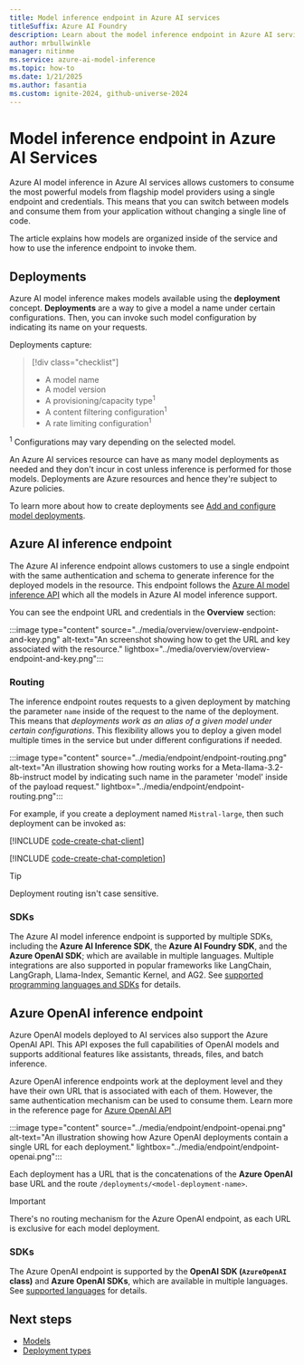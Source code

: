```yaml
---
title: Model inference endpoint in Azure AI services
titleSuffix: Azure AI Foundry
description: Learn about the model inference endpoint in Azure AI services
author: mrbullwinkle
manager: nitinme
ms.service: azure-ai-model-inference
ms.topic: how-to
ms.date: 1/21/2025
ms.author: fasantia
ms.custom: ignite-2024, github-universe-2024
---
```


# Model inference endpoint in Azure AI Services

Azure AI model inference in Azure AI services allows customers to consume the most powerful models from flagship model providers using a single endpoint and credentials. This means that you can switch between models and consume them from your application without changing a single line of code.

The article explains how models are organized inside of the service and how to use the inference endpoint to invoke them.

## Deployments

Azure AI model inference makes models available using the **deployment** concept. **Deployments** are a way to give a model a name under certain configurations. Then, you can invoke such model configuration by indicating its name on your requests.

Deployments capture:

> [!div class="checklist"]
> * A model name
> * A model version
> * A provisioning/capacity type<sup>1</sup>
> * A content filtering configuration<sup>1</sup>
> * A rate limiting configuration<sup>1</sup>

<sup>1</sup> Configurations may vary depending on the selected model.

An Azure AI services resource can have as many model deployments as needed and they don't incur in cost unless inference is performed for those models. Deployments are Azure resources and hence they're subject to Azure policies.

To learn more about how to create deployments see [Add and configure model deployments](../how-to/create-model-deployments.md).

## Azure AI inference endpoint

The Azure AI inference endpoint allows customers to use a single endpoint with the same authentication and schema to generate inference for the deployed models in the resource. This endpoint follows the [Azure AI model inference API](../../../ai-studio/reference/reference-model-inference-api.md) which all the models in Azure AI model inference support.

You can see the endpoint URL and credentials in the **Overview** section:

:::image type="content" source="../media/overview/overview-endpoint-and-key.png" alt-text="An screenshot showing how to get the URL and key associated with the resource." lightbox="../media/overview/overview-endpoint-and-key.png":::

### Routing

The inference endpoint routes requests to a given deployment by matching the parameter `name` inside of the request to the name of the deployment. This means that *deployments work as an alias of a given model under certain configurations*. This flexibility allows you to deploy a given model multiple times in the service but under different configurations if needed.

:::image type="content" source="../media/endpoint/endpoint-routing.png" alt-text="An illustration showing how routing works for a Meta-llama-3.2-8b-instruct model by indicating such name in the parameter 'model' inside of the payload request." lightbox="../media/endpoint/endpoint-routing.png":::

For example, if you create a deployment named `Mistral-large`, then such deployment can be invoked as:

[!INCLUDE [code-create-chat-client](../includes/code-create-chat-client.md)]

[!INCLUDE [code-create-chat-completion](../includes/code-create-chat-completion.md)]

> [!TIP]
> Deployment routing isn't case sensitive.

### SDKs

The Azure AI model inference endpoint is supported by multiple SDKs, including the **Azure AI Inference SDK**, the **Azure AI Foundry SDK**, and the **Azure OpenAI SDK**; which are available in multiple languages. Multiple integrations are also supported in popular frameworks like LangChain, LangGraph, Llama-Index, Semantic Kernel, and AG2. See [supported programming languages and SDKs](../supported-languages.md) for details.

## Azure OpenAI inference endpoint

Azure OpenAI models deployed to AI services also support the Azure OpenAI API. This API exposes the full capabilities of OpenAI models and supports additional features like assistants, threads, files, and batch inference.

Azure OpenAI inference endpoints work at the deployment level and they have their own URL that is associated with each of them. However, the same authentication mechanism can be used to consume them. Learn more in the reference page for [Azure OpenAI API](../../../ai-services/openai/reference.md)

:::image type="content" source="../media/endpoint/endpoint-openai.png" alt-text="An illustration showing how Azure OpenAI deployments contain a single URL for each deployment." lightbox="../media/endpoint/endpoint-openai.png":::

Each deployment has a URL that is the concatenations of the **Azure OpenAI** base URL and the route `/deployments/<model-deployment-name>`.

> [!IMPORTANT]
> There's no routing mechanism for the Azure OpenAI endpoint, as each URL is exclusive for each model deployment.

### SDKs

The Azure OpenAI endpoint is supported by the **OpenAI SDK (`AzureOpenAI` class)** and **Azure OpenAI SDKs**, which are available in multiple languages. See [supported languages](../supported-languages.md#azure-openai-models) for details. 


## Next steps

- [Models](models.md)
- [Deployment types](deployment-types.md)